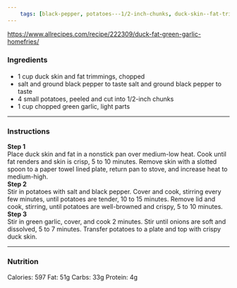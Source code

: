 ```yaml
---
	tags: [black-pepper, potatoes---1/2-inch-chunks, duck-skin--fat-trimmings, garlic]
---
```


https://www.allrecipes.com/recipe/222309/duck-fat-green-garlic-homefries/

### Ingredients

####   
* 1 cup duck skin and fat trimmings, chopped
* salt and ground black pepper to taste  salt and ground black pepper to taste
* 4 small potatoes, peeled and cut into 1/2-inch chunks
* 1 cup chopped green garlic, light parts

---

### Instructions

**Step 1**  
Place duck skin and fat in a nonstick pan over medium-low heat. Cook until fat renders and skin is crisp, 5 to 10 minutes. Remove skin with a slotted spoon to a paper towel lined plate, return pan to stove, and increase heat to medium-high.  
**Step 2**  
Stir in potatoes with salt and black pepper. Cover and cook, stirring every few minutes, until potatoes are tender, 10 to 15 minutes. Remove lid and cook, stirring, until potatoes are well-browned and crispy, 5 to 10 minutes.  
**Step 3**  
Stir in green garlic, cover, and cook 2 minutes. Stir until onions are soft and dissolved, 5 to 7 minutes. Transfer potatoes to a plate and top with crispy duck skin.  

---

### Nutrition

Calories: 597  Fat: 51g  Carbs: 33g  Protein: 4g  
